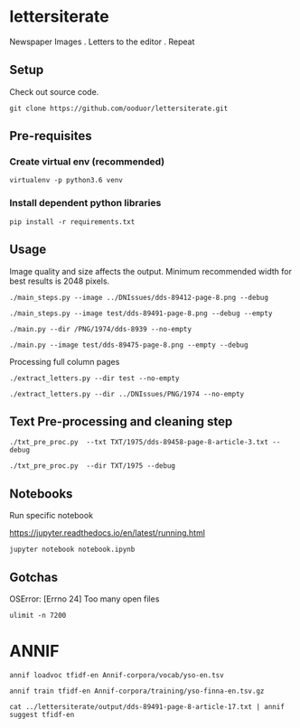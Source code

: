 # lettersiterate
Newspaper Images . Letters to the editor . Repeat

## Setup
Check out source code.

`git clone https://github.com/ooduor/lettersiterate.git`

## Pre-requisites

### Create virtual env (recommended)
`virtualenv -p python3.6 venv`

### Install dependent python libraries
`pip install -r requirements.txt`

## Usage

Image quality and size affects the output. Minimum recommended width for best results is 2048 pixels.

`./main_steps.py --image ../DNIssues/dds-89412-page-8.png --debug`

`./main_steps.py --image test/dds-89491-page-8.png --debug --empty`

`./main.py --dir /PNG/1974/dds-8939 --no-empty`

`./main.py --image test/dds-89475-page-8.png --empty --debug`

Processing full column pages

`./extract_letters.py --dir test --no-empty`

`./extract_letters.py --dir ../DNIssues/PNG/1974 --no-empty`

## Text Pre-processing and cleaning step

`./txt_pre_proc.py  --txt TXT/1975/dds-89458-page-8-article-3.txt --debug`

`./txt_pre_proc.py  --dir TXT/1975 --debug`

## Notebooks

Run specific notebook

https://jupyter.readthedocs.io/en/latest/running.html

`jupyter notebook notebook.ipynb`

## Gotchas

OSError: [Errno 24] Too many open files

`ulimit -n 7200`

# ANNIF
`annif loadvoc tfidf-en Annif-corpora/vocab/yso-en.tsv`

`annif train tfidf-en Annif-corpora/training/yso-finna-en.tsv.gz`

`cat ../lettersiterate/output/dds-89491-page-8-article-17.txt | annif suggest tfidf-en`


